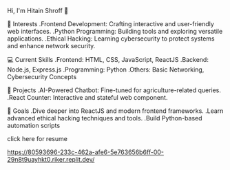 Hi, I'm Hitain Shroff 👋

🌟 Interests
.Frontend Development: Crafting interactive and user-friendly web interfaces.
.Python Programming: Building tools and exploring versatile applications.
.Ethical Hacking: Learning cybersecurity to protect systems and enhance network security.

💻 Current Skills
.Frontend: HTML, CSS, JavaScript, ReactJS
.Backend: Node.js, Express.js
.Programming: Python
.Others: Basic Networking, Cybersecurity Concepts

🚀 Projects
.AI-Powered Chatbot: Fine-tuned for agriculture-related queries.
.React Counter: Interactive and stateful web component.

🎯 Goals
.Dive deeper into ReactJS and modern frontend frameworks.
.Learn advanced ethical hacking techniques and tools.
.Build Python-based automation scripts


click here for resume 

https://80593696-233c-462a-afe6-5e763656b6ff-00-29n8t9uayhkt0.riker.replit.dev/

